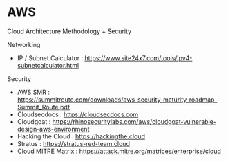 # AWS

Cloud Architecture Methodology + Security 
 
Networking
 - IP / Subnet Calculator : https://www.site24x7.com/tools/ipv4-subnetcalculator.html

Security
 - AWS SMR : https://summitroute.com/downloads/aws_security_maturity_roadmap-Summit_Route.pdf
 - Cloudsecdocs : https://cloudsecdocs.com
 - Cloudgoat : https://rhinosecuritylabs.com/aws/cloudgoat-vulnerable-design-aws-environment
 - Hacking the Cloud : https://hackingthe.cloud
 - Stratus : https://stratus-red-team.cloud
 - Cloud MITRE Matrix : https://attack.mitre.org/matrices/enterprise/cloud

